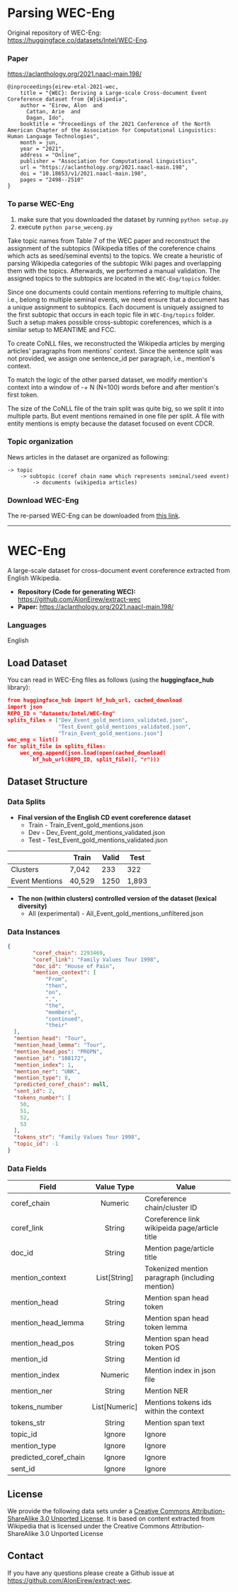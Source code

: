 # Parsing WEC-Eng

Original repository of WEC-Eng: https://huggingface.co/datasets/Intel/WEC-Eng. 

### Paper 
https://aclanthology.org/2021.naacl-main.198/

```
@inproceedings{eirew-etal-2021-wec,
    title = "{WEC}: Deriving a Large-scale Cross-document Event Coreference dataset from {W}ikipedia",
    author = "Eirew, Alon  and
      Cattan, Arie  and
      Dagan, Ido",
    booktitle = "Proceedings of the 2021 Conference of the North American Chapter of the Association for Computational Linguistics: Human Language Technologies",
    month = jun,
    year = "2021",
    address = "Online",
    publisher = "Association for Computational Linguistics",
    url = "https://aclanthology.org/2021.naacl-main.198",
    doi = "10.18653/v1/2021.naacl-main.198",
    pages = "2498--2510"
}
```

### To parse WEC-Eng 
1) make sure that you downloaded the dataset by running ```python setup.py``` 
2) execute ```python parse_weceng.py```

Take topic names from Table 7 of the WEC paper and reconstruct the assignment of the subtopics (Wikipedia titles of the 
coreference chains which acts as seed/seminal events) to the topics. We create a heuristic of parsing Wikipedia categories 
of the subtopic Wiki pages and overlapping them with the topics. Afterwards, we performed a manual validation. The assigned 
topics to the subtopics are located in the ```WEC-Eng/topics``` folder. 

Since one documents could contain mentions referring to multiple chains, i.e., belong to multiple seminal events, we need 
ensure that a document has a unique assignment to subtopics. Each document is uniquely assigned to the first subtopic 
that occurs in each topic file in ```WEC-Eng/topics``` folder. Such a setup makes possible cross-subtopic coreferences, 
which is a similar setup to MEANTIME and FCC. 

To create CoNLL files, we reconstructed the Wikipedia articles by merging articles' paragraphs from mentions' context. 
Since the sentence split was not provided, we assign one sentence_id per paragraph, i.e., mention's context. 

To match the logic of the other parsed dataset, we modify mention's context into a window of -+ N (N=100) words before and after 
mention's first token.

The size of the CoNLL file of the train split was quite big, so we split it into multiple parts. But event mentions remained in 
one file per split. A file with entity mentions is empty because the dataset focused on event CDCR. 


### Topic organization
News articles in the dataset are organized as following:
```
-> topic 
    -> subtopic (coref chain name which represents seminal/seed event)
        -> documents (wikipedia articles)
   ``` 

### Download WEC-Eng 
The re-parsed WEC-Eng can be downloaded from [this link](https://drive.google.com/drive/folders/1W8yilLEJo0_HDbIfJ4oWcl70t39tSnWG?usp=drive_link).

____________________________

# WEC-Eng
A large-scale dataset for cross-document event coreference extracted from English Wikipedia. </br>

- **Repository (Code for generating WEC):** https://github.com/AlonEirew/extract-wec
- **Paper:** https://aclanthology.org/2021.naacl-main.198/

### Languages

English

## Load Dataset
You can read in WEC-Eng files as follows (using the **huggingface_hub** library):

```json
from huggingface_hub import hf_hub_url, cached_download
import json
REPO_ID = "datasets/Intel/WEC-Eng"
splits_files = ["Dev_Event_gold_mentions_validated.json",
                "Test_Event_gold_mentions_validated.json",
                "Train_Event_gold_mentions.json"]
wec_eng = list()
for split_file in splits_files:
    wec_eng.append(json.load(open(cached_download(
        hf_hub_url(REPO_ID, split_file)), "r")))
```

## Dataset Structure

### Data Splits
- **Final version of the English CD event coreference dataset**<br>
    - Train - Train_Event_gold_mentions.json 
    - Dev - Dev_Event_gold_mentions_validated.json
    - Test - Test_Event_gold_mentions_validated.json

|                             | Train   | Valid | Test |
| -----                       | ------ | ----- | ----  |
| Clusters                    | 7,042  |  233  | 322   |
| Event Mentions              | 40,529 |  1250 | 1,893 |

- **The non (within clusters) controlled version of the dataset (lexical diversity)**<br>
    - All (experimental) - All_Event_gold_mentions_unfiltered.json

### Data Instances

```json
{
        "coref_chain": 2293469,
        "coref_link": "Family Values Tour 1998",
        "doc_id": "House of Pain",
        "mention_context": [
            "From",
            "then",
            "on",
            ",",
            "the",
            "members",
            "continued",
            "their"
  ],
  "mention_head": "Tour",
  "mention_head_lemma": "Tour",
  "mention_head_pos": "PROPN",
  "mention_id": "108172",
  "mention_index": 1,
  "mention_ner": "UNK",
  "mention_type": 8,
  "predicted_coref_chain": null,
  "sent_id": 2,
  "tokens_number": [
    50,
    51,
    52,
    53
  ],
  "tokens_str": "Family Values Tour 1998",
  "topic_id": -1
}
```

### Data Fields

|Field|Value Type|Value|
|---|:---:|---|
|coref_chain|Numeric|Coreference chain/cluster ID|
|coref_link|String|Coreference link wikipeida page/article title|
|doc_id|String|Mention page/article title|
|mention_context|List[String]|Tokenized mention paragraph (including mention)|
|mention_head|String|Mention span head token|
|mention_head_lemma|String|Mention span head token lemma|
|mention_head_pos|String|Mention span head token POS|
|mention_id|String|Mention id|
|mention_index|Numeric|Mention index in json file|
|mention_ner|String|Mention NER|
|tokens_number|List[Numeric]|Mentions tokens ids within the context|
|tokens_str|String|Mention span text|
|topic_id|Ignore|Ignore|
|mention_type|Ignore|Ignore|
|predicted_coref_chain|Ignore|Ignore|
|sent_id|Ignore|Ignore|


## License
We provide the following data sets under a <a href="https://creativecommons.org/licenses/by-sa/3.0/deed.en_US">Creative Commons Attribution-ShareAlike 3.0 Unported License</a>. It is based on content extracted from Wikipedia that is licensed under the Creative Commons Attribution-ShareAlike 3.0 Unported License

## Contact
If you have any questions please create a Github issue at https://github.com/AlonEirew/extract-wec.